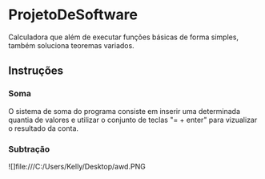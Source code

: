 # ProjetoDeSoftware
Calculadora que além de executar funções básicas de forma simples, também soluciona teoremas variados.

## Instruções
### Soma
O sistema de soma do programa consiste em inserir uma determinada quantia de valores e utilizar o conjunto de teclas "= + enter" para vizualizar o resultado da conta.

### Subtração
![]file:///C:/Users/Kelly/Desktop/awd.PNG
